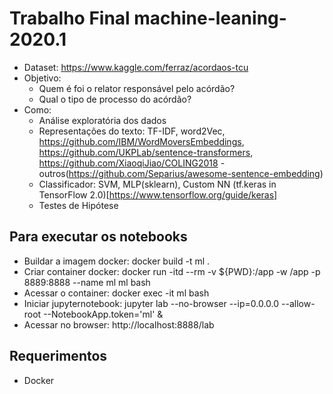 # Trabalho Final machine-leaning-2020.1

* Dataset: https://www.kaggle.com/ferraz/acordaos-tcu
* Objetivo:
    * Quem é foi o relator responsável pelo acórdão?
    * Qual o tipo de processo do acórdão?
* Como:
    * Análise exploratória dos dados
    * Representações do texto: TF-IDF, word2Vec, https://github.com/IBM/WordMoversEmbeddings, https://github.com/UKPLab/sentence-transformers, https://github.com/XiaoqiJiao/COLING2018 - outros(https://github.com/Separius/awesome-sentence-embedding)
    * Classificador: SVM, MLP(sklearn), Custom NN (tf.keras in TensorFlow 2.0)[https://www.tensorflow.org/guide/keras]
    * Testes de Hipótese

## Para executar os notebooks
* Buildar a imagem docker: docker build -t ml .
* Criar container docker: docker run -itd --rm -v ${PWD}:/app -w /app -p 8889:8888 --name ml ml bash
* Acessar o container:  docker exec -it ml bash
* Iniciar jupyternotebook: jupyter lab --no-browser --ip=0.0.0.0 --allow-root --NotebookApp.token='ml' &
* Acessar no browser: http://localhost:8888/lab

## Requerimentos
- Docker